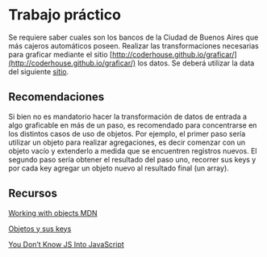 # Trabajo práctico #

Se requiere saber cuales son los bancos de la Ciudad de Buenos Aires que más cajeros automáticos poseen. Realizar las transformaciones necesarias para graficar mediante el sitio [http://coderhouse.github.io/graficar/](http://coderhouse.github.io/graficar/) los datos. Se deberá utilizar la data del siguiente [sitio](https://gist.github.com/a0viedo/66dd1e30ab524cc13a0a).

## Recomendaciones ##

Si bien no es mandatorio hacer la transformación de datos de entrada a algo graficable en más de un paso, es recomendado para concentrarse en los distintos casos de uso de objetos. Por ejemplo, el primer paso sería utilizar un objeto para realizar agregaciones, es decir comenzar con un objeto vacío y extenderlo a medida que se encuentren registros nuevos. El segundo paso sería obtener el resultado del paso uno, recorrer sus keys y por cada key agregar un objeto nuevo al resultado final (un array).

## Recursos ##

[Working with objects MDN](https://developer.mozilla.org/en-US/docs/Web/JavaScript/Guide/Working_with_Objects)

[Objetos y sus keys](https://gist.github.com/a0viedo/14545cc60b2730e04b49)

[You Don’t Know JS Into JavaScript](https://github.com/getify/You-Dont-Know-JS/blob/master/up%20&%20going/ch2.md)